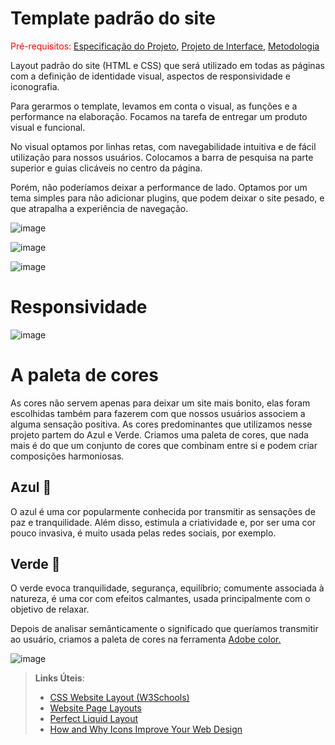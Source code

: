# Template padrão do site

<span style="color:red">Pré-requisitos: <a href="2-Especificação do Projeto.md"> Especificação do Projeto</a></span>, <a href="3-Projeto de Interface.md"> Projeto de Interface</a>, <a href="4-Metodologia.md"> Metodologia</a>


Layout padrão do site (HTML e CSS) que será utilizado em todas as páginas com a definição de identidade visual, aspectos de responsividade e iconografia.

Para gerarmos o template, levamos em conta o visual, as funções e a performance na elaboração. Focamos na tarefa de entregar um produto visual e funcional. 

No visual optamos por linhas retas, com navegabilidade intuitiva e de fácil utilização para nossos usuários. Colocamos a barra de pesquisa na parte superior e guias clicáveis ​​no centro da página.

Porém, não poderíamos deixar a performance de lado. Optamos por um tema simples para não adicionar plugins, que podem deixar o site pesado, e que atrapalha a experiência de navegação.

![image](https://github.com/ICEI-PUC-Minas-PMV-ADS/Biblioteca-Dona-Benicia/assets/81052476/f08751d3-e2cd-43c4-b0fd-eb726816ffb2)

![image](https://github.com/ICEI-PUC-Minas-PMV-ADS/Biblioteca-Dona-Benicia/assets/81052476/651a2d5f-3acc-4adf-ade0-af829964b237)

![image](https://github.com/ICEI-PUC-Minas-PMV-ADS/Biblioteca-Dona-Benicia/assets/81052476/2db8e11f-c1eb-42d0-bb7e-97f541a61869)


# Responsividade
![image](https://github.com/ICEI-PUC-Minas-PMV-ADS/Biblioteca-Dona-Benicia/assets/81052476/a6e53a2a-3929-4837-bbd8-c81e799fc522)


# A paleta de cores

As cores não servem apenas para deixar um site mais bonito, elas foram escolhidas também para fazerem com que nossos usuários associem a alguma sensação positiva. As cores predominantes que utilizamos nesse projeto partem do Azul e Verde. Criamos uma paleta de cores, que nada mais é do que um conjunto de cores que combinam entre si e podem criar composições harmoniosas. 

## Azul :blue_book:
O azul é uma cor popularmente conhecida por transmitir as sensações de paz e tranquilidade.  Além disso, estimula a criatividade e, por ser uma cor pouco invasiva, é muito usada pelas redes sociais, por exemplo.


## Verde :green_book:

O verde evoca tranquilidade, segurança, equilíbrio; comumente associada à natureza, é uma cor com efeitos calmantes, usada principalmente com o objetivo de relaxar.

Depois de analisar semânticamente o significado que queríamos transmitir ao usuário, criamos a paleta de cores na ferramenta [Adobe color.](https://color.adobe.com/pt/create/color-wheel)


![image](https://github.com/ICEI-PUC-Minas-PMV-ADS/Biblioteca-Dona-Benicia/assets/81052476/76c66cc9-05e9-46e7-a828-b1b767108882)


> **Links Úteis**:
>
> - [CSS Website Layout (W3Schools)](https://www.w3schools.com/css/css_website_layout.asp)
> - [Website Page Layouts](http://www.cellbiol.com/bioinformatics_web_development/chapter-3-your-first-web-page-learning-html-and-css/website-page-layouts/)
> - [Perfect Liquid Layout](https://matthewjamestaylor.com/perfect-liquid-layouts)
> - [How and Why Icons Improve Your Web Design](https://usabilla.com/blog/how-and-why-icons-improve-you-web-design/)
